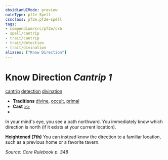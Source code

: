 ```yaml
---
obsidianUIMode: preview
noteType: pf2e-Spell
cssclass: pf2e,pf2e-spell
tags:
- compendium/src/pf2e/crb
- spell/cantrip
- trait/cantrip
- trait/detection
- trait/divination
aliases: ["Know Direction"]
---
```

# Know Direction *Cantrip 1*   
[cantrip](rules/traits/cantrip.md "Cantrip Spell Trait")  [detection](rules/traits/detection.md "Detection Effect Trait")  [divination](rules/traits/divination.md "Divination School Trait")  

- **Traditions** [divine](rules/traits/divine.md "Divine Tradition Trait"), [occult](rules/traits/occult.md "Occult Tradition Trait"), [primal](rules/traits/primal.md "Primal Tradition Trait")
- **Cast** [>>](rules/core-rulebook/chapter-9-playing-the-game.md#Actions "Two-Action") 
- 

In your mind's eye, you see a path northward. You immediately know which direction is north (if it exists at your current location).

**Heightened (7th)** You can instead know the direction to a familiar location, such as a previous home or a favorite tavern.

*Source: Core Rulebook p. 348*